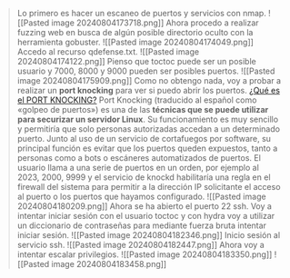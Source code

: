 
>Lo primero es hacer un escaneo de puertos y servicios con nmap.
![[Pasted image 20240804173718.png]]
>Ahora procedo a realizar fuzzing web en busca de algún posible directorio oculto con la herramienta gobuster.
![[Pasted image 20240804174049.png]]
>Accedo al recurso qdefense.txt.
![[Pasted image 20240804174122.png]]
>Pienso que toctoc puede ser un posible usuario y 7000, 8000 y 9000 pueden ser posibles puertos.
![[Pasted image 20240804175909.png]]
>Como no obtengo nada, voy a probar a realizar un **port knocking** para ver si puedo abrir los puertos.
>[¿Qué es el PORT KNOCKING?](https://www.evaristogz.com/configurar-port-knocking-knock-ssh/)
>Port Knocking (traducido al español como «golpeo de puertos») es una de las **técnicas que se puede utilizar para securizar un servidor Linux**. Su funcionamiento es muy sencillo y permitiría que solo personas autorizadas accedan a un determinado puerto.
>Junto al uso de un servicio de cortafuegos por software, su principal función es evitar que los puertos queden expuestos, tanto a personas como a bots o escáneres automatizados de puertos.
>El usuario llama a una serie de puertos en un orden, por ejemplo al 2023, 2000, 9999 y el servicio de knockd habilitaría una regla en el firewall del sistema para permitir a la dirección IP solicitante el acceso al puerto o los puertos que hayamos configurado.
![[Pasted image 20240804180209.png]]
>Ahora se ha abierto el puerto 22 ssh.
>Voy a intentar iniciar sesión con el usuario toctoc y con hydra voy a utilizar un diccionario de contraseñas para mediante fuerza bruta intentar iniciar sesión.
![[Pasted image 20240804182346.png]]
>Inicio sesión al servicio ssh.
![[Pasted image 20240804182447.png]]
>Ahora voy a intentar escalar privilegios.
![[Pasted image 20240804183350.png]]
![[Pasted image 20240804183458.png]]
